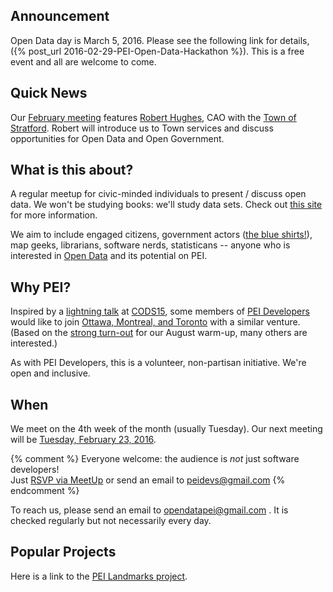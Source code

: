 ## Announcement
Open Data day is March 5, 2016. Please see the following link for details, ({% post_url 2016-02-29-PEI-Open-Data-Hackathon %}). This is a free event and all are welcome to come.

## Quick News

Our [February meeting](http://www.meetup.com/Open-Data-PEI/events/228548487/) features [Robert Hughes](https://twitter.com/rg_hughes), CAO with the [Town of Stratford](http://www.townofstratford.ca/). Robert will introduce us to Town services and discuss opportunities for Open Data and Open Government.

## What is this about?
A regular meetup for civic-minded individuals to present / discuss open data. We won't be studying books: we'll study data sets. Check out [this site](http://opendatabook.club) for more information.

We aim to include engaged citizens, government actors ([the blue shirts!](http://ruk.ca/content/man-blue-shirt)), map geeks, librarians, software nerds, statisticans -- anyone who is interested in [Open Data](http://thirtyforsixty.blogspot.ca/2015/02/what-is-open-data-part-1.html) and its potential on PEI.

## Why PEI?
Inspired by a [lightning talk](http://kittmcg.github.io/ODO-CODS15/#/) at [CODS15](http://opendatasummit.ca/en/), some members of [PEI Developers](http://peidevs.github.io/) would like to join [Ottawa, Montreal, and Toronto](http://opendatabook.club/#list-of-active-open-data-book-clubs) with a similar venture. (Based on the [strong turn-out](http://www.meetup.com/PEI-Developers/events/223130904/) for our August warm-up, many others are interested.)

As with PEI Developers, this is a volunteer, non-partisan initiative. We're open and inclusive.

## When

We meet on the 4th week of the month (usually Tuesday). Our next meeting will be [Tuesday, February 23, 2016](http://www.meetup.com/Open-Data-PEI/events/228548487/).

{% comment %} 
Everyone welcome: the audience is *not* just software developers!  
Just [RSVP via MeetUp](http://www.meetup.com/Open-Data-PEI) or send an email to peidevs@gmail.com
{% endcomment %}

To reach us, please send an email to opendatapei@gmail.com . It is checked regularly but not necessarily every day.

## Popular Projects

Here is a link to the [PEI Landmarks project](http://peidevs.github.io/OpenDataBookClub/landmarks/landmarks.html). 
